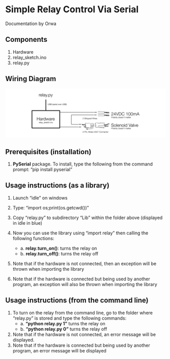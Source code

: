 # **Simple Relay Control Via Serial**
Documentation by Orwa
## Components
1.	Hardware
2.	relay_sketch.ino
3.	relay.py
## Wiring Diagram
![diagram](wiringdiagram.png)
## Prerequisites (installation)
1.	**PySerial** package. To install, type the following from the command prompt: “pip install pyserial”
## Usage instructions (as a library)
1.	Launch “idle” on windows
2.	Type: “import os;print(os.getcwd())”

3.	Copy “relay.py” to subdirectory “Lib” within the folder above (displayed in idle in blue)
4.	Now you can use the library using “import relay” then calling the following functions:
    - a.	**relay.turn_on()**: turns the relay on
    - b.	**relay.turn_off()**: turns the relay off
5.	Note that if the hardware is not connected, then an exception will be thrown when importing the library
6.	Note that if the hardware is connected but being used by another program, an exception will also be thrown when importing the library
## Usage instructions (from the command line)
1.	To turn on the relay from the command line, go to the folder where “relay.py” is stored and type the following commands:
    - a.	**“python relay.py 1”** turns the relay on
    - b.	**“python relay.py 0”** turns the relay off
2.	Note that if the hardware is not connected, an error message will be displayed.
3.	Note that if the hardware is connected but being used by another program, an error message will be displayed
